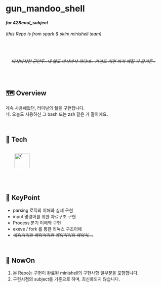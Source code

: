 # gun_mandoo_shell
#### _for 42Seoul_subject_


###### (this Repo is from spark &amp; skim minishell team)




<br/>
  
  <div align="center">
  
  ###### ~~_바삭바삭한 군만두\~내 쉘도 바삭바삭 하다네\~ 커맨드 치면 바삭 깨질 거 같거든\~_~~

  </div>
</div>



<br/>


## 🗺️ Overview

계속 사용해왔던, 터미널의 쉘을 구현합니다. <br/> 네. 오늘도 사용하신 그 bash 또는 zsh 같은 거 말이에요.
<br/>

<br/>


## 🧰 Tech

<code>
    <img src="https://img.shields.io/badge/C-00599C?style=for-the-badge&logo=c&logoColor=white" height="48" alt="C"/>
</code>
  
<br/>
<br/>
<br/>



## 🔑 KeyPoint

- parsing 로직의 이해와 실제 구현
- input 명령어를 위한 자료구조 구현
- Process 분기 이해와 구현
- exeve / fork 를 통한 리눅스 구조이해
- ~~_예외처리와 예외처리와 예외처리와 예외처...._~~

<br/>


## 🚩 NowOn

1. 본 Repo는 구현이 완료된 minishell의 구현사항 일부분을 포함합니다.
2. 구현시점의 subject를 기준으로 하며, 최신화되지 않습니다.
